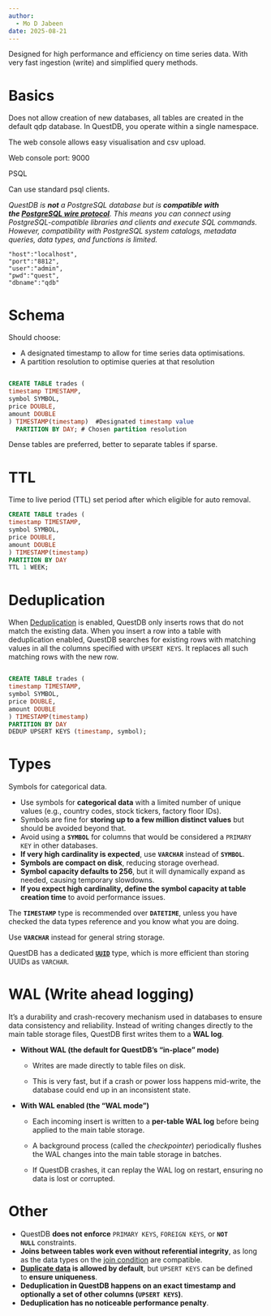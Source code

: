 ```yaml
---
author:
  - Mo D Jabeen
date: 2025-08-21
---
```


Designed for high performance and efficiency on time series data. With very fast ingestion (write) and simplified query methods.

# Basics

Does not allow creation of new databases, all tables are created in the default qdp database. In QuestDB, you operate within a single namespace.

The web console allows easy visualisation and csv upload.

Web console port: 9000

PSQL 

Can use standard psql clients.

*QuestDB is **not** a PostgreSQL database but is **compatible with the [PostgreSQL wire protocol](https://questdb.com/docs/reference/api/postgres/)**. This means you can connect using PostgreSQL-compatible libraries and clients and execute SQL commands. However, compatibility with PostgreSQL system catalogs, metadata queries, data types, and functions is limited.*

```
"host":"localhost",
"port":"8812",
"user":"admin",
"pwd":"quest",
"dbname":"qdb"
```

# Schema

Should choose:
- A designated timestamp to allow for time series data optimisations. 
- A partition resolution to optimise queries at that resolution 

```sql

CREATE TABLE trades (  
timestamp TIMESTAMP,  
symbol SYMBOL,  
price DOUBLE,  
amount DOUBLE  
) TIMESTAMP(timestamp)  #Designated timestamp value
  PARTITION BY DAY; # Chosen partition resolution 

```

Dense tables are preferred, better to separate tables if sparse. 

# TTL

Time to live period (TTL) set period after which eligible for auto removal. 

```sql
CREATE TABLE trades (  
timestamp TIMESTAMP,  
symbol SYMBOL,  
price DOUBLE,  
amount DOUBLE  
) TIMESTAMP(timestamp)  
PARTITION BY DAY  
TTL 1 WEEK;
```

# Deduplication

When [Deduplication](https://questdb.com/docs/concept/deduplication/) is enabled, QuestDB only inserts rows that do not match the existing data. When you insert a row into a table with deduplication enabled, QuestDB searches for existing rows with matching values in all the columns specified with `UPSERT KEYS`. It replaces all such matching rows with the new row.

```sql

CREATE TABLE trades (  
timestamp TIMESTAMP,  
symbol SYMBOL,  
price DOUBLE,  
amount DOUBLE  
) TIMESTAMP(timestamp)  
PARTITION BY DAY  
DEDUP UPSERT KEYS (timestamp, symbol);

```


# Types

Symbols for categorical data.
- Use symbols for **categorical data** with a limited number of unique values (e.g., country codes, stock tickers, factory floor IDs).
- Symbols are fine for **storing up to a few million distinct values** but should be avoided beyond that.
- Avoid using a **`SYMBOL`** for columns that would be considered a `PRIMARY KEY` in other databases.
- **If very high cardinality is expected**, use **`VARCHAR`** instead of **`SYMBOL`**.
- **Symbols are compact on disk**, reducing storage overhead.
- **Symbol capacity defaults to 256**, but it will dynamically expand as needed, causing temporary slowdowns.
- **If you expect high cardinality, define the symbol capacity at table creation time** to avoid performance issues.

The **`TIMESTAMP`** type is recommended over **`DATETIME`**, unless you have checked the data types reference and you know what you are doing.

Use **`VARCHAR`** instead for general string storage.

QuestDB has a dedicated **[`UUID`](https://questdb.com/blog/uuid-coordination-free-unique-keys/)** type, which is more efficient than storing UUIDs as `VARCHAR`.

# WAL (Write ahead logging)

It’s a durability and crash-recovery mechanism used in databases to ensure data consistency and reliability. Instead of writing changes directly to the main table storage files, QuestDB first writes them to a **WAL log**.

- **Without WAL (the default for QuestDB’s “in-place” mode)**
    
    - Writes are made directly to table files on disk.
        
    - This is very fast, but if a crash or power loss happens mid-write, the database could end up in an inconsistent state.
        
    
- **With WAL enabled (the “WAL mode”)**
    
    - Each incoming insert is written to a **per-table WAL log** before being applied to the main table storage.
        
    - A background process (called the _checkpointer_) periodically flushes the WAL changes into the main table storage in batches.
        
    - If QuestDB crashes, it can replay the WAL log on restart, ensuring no data is lost or corrupted.

# Other

- QuestDB **does not enforce** `PRIMARY KEYS`, `FOREIGN KEYS`, or **`NOT NULL`** constraints.
- **Joins between tables work even without referential integrity**, as long as the data types on the [join condition](https://questdb.com/docs/reference/sql/join/) are compatible.
- **[Duplicate data](https://questdb.com/docs/concept/deduplication/) is allowed by default**, but `UPSERT KEYS` can be defined to **ensure uniqueness**.
- **Deduplication in QuestDB happens on an exact timestamp and optionally a set of other columns (`UPSERT KEYS`)**.
- **Deduplication has no noticeable performance penalty**.

